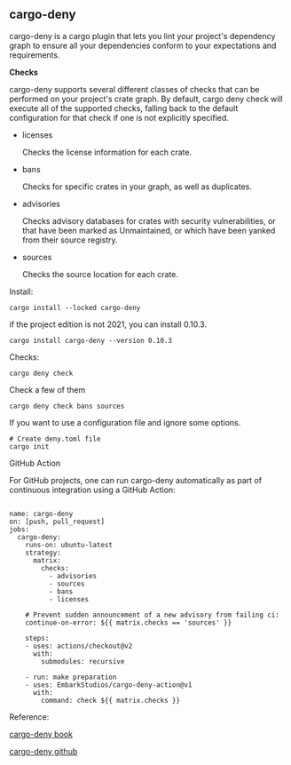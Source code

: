 ## cargo-deny

cargo-deny is a cargo plugin that lets you lint your project's 
dependency graph to ensure all your dependencies conform to 
your expectations and requirements.

**Checks**

cargo-deny supports several different classes of checks that 
can be performed on your project's crate graph. By default, 
cargo deny check will execute all of the supported checks, 
falling back to the default configuration for that check 
if one is not explicitly specified.

- licenses

    Checks the license information for each crate.

- bans

    Checks for specific crates in your graph, as well as duplicates.

- advisories

    Checks advisory databases for crates with security vulnerabilities, 
or that have been marked as Unmaintained, or which have been yanked from 
their source registry.

- sources

    Checks the source location for each crate.

Install:

`cargo install --locked cargo-deny`

if the project edition is not 2021, you can install 0.10.3.

`cargo install cargo-deny --version 0.10.3`

Checks:

`cargo deny check`

Check a few of them

`cargo deny check bans sources`

If you want to use a configuration file and ignore some options.

```
# Create deny.toml file
cargo init
```

GitHub Action

For GitHub projects, one can run cargo-deny automatically as 
part of continuous integration using a GitHub Action:

```

name: cargo-deny
on: [push, pull_request]
jobs:
  cargo-deny:
    runs-on: ubuntu-latest
    strategy:
      matrix:
        checks:
          - advisories
          - sources
          - bans
          - licenses

    # Prevent sudden announcement of a new advisory from failing ci:
    continue-on-error: ${{ matrix.checks == 'sources' }}

    steps:
    - uses: actions/checkout@v2
      with:
        submodules: recursive
        
    - run: make preparation
    - uses: EmbarkStudios/cargo-deny-action@v1
      with:
        command: check ${{ matrix.checks }}
```

Reference:

[cargo-deny book](https://embarkstudios.github.io/cargo-deny/index.html)

[cargo-deny github](https://github.com/EmbarkStudios/cargo-deny)
